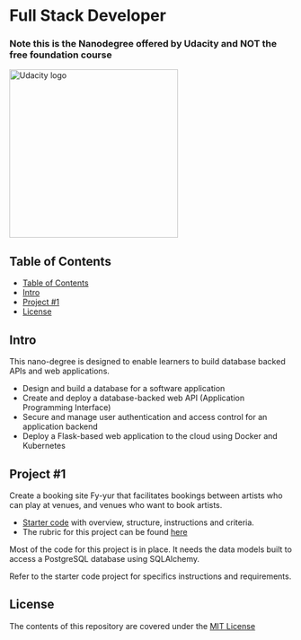 # Full Stack Developer

### Note this is the Nanodegree offered by Udacity and NOT the free foundation course

<a href="https://www.udacity.com/">
  <img src="https://s3-us-west-1.amazonaws.com/udacity-content/rebrand/svg/logo.min.svg" width="300" alt="Udacity logo">
</a>

## Table of Contents

- [Table of Contents](#table-of-contents)
- [Intro](#intro)
- [Project #1](#project1)
- [License](#license)

## Intro
This nano-degree is designed to enable learners to build database backed APIs and web applications.

* Design and build a database for a software application
* Create and deploy a database-backed web API (Application Programming Interface)
* Secure and manage user authentication and access control for an application backend
* Deploy a Flask-based web application to the cloud using Docker and Kubernetes

## Project #1
Create a booking site Fy-yur that facilitates bookings between artists who can play at venues, and venues who want to book artists.

* [Starter code](https://github.com/udacity/FSND/tree/master/projects/01_fyyur/starter_code) with overview, structure, instructions and criteria.
* The rubric for this project can be found [here](https://review.udacity.com/#!/rubrics/2653/view)

Most of the code for this project is in place. It needs the data models built to access a PostgreSQL database using SQLAlchemy.

Refer to the starter code project for specifics instructions and requirements.

## License
The contents of this repository are covered under the [MIT License](mit_license.md)
